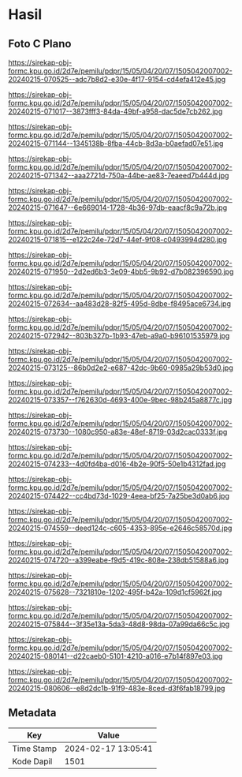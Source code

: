 # Hasil

## Foto C Plano

https://sirekap-obj-formc.kpu.go.id/2d7e/pemilu/pdpr/15/05/04/20/07/1505042007002-20240215-070525--adc7b8d2-e30e-4f17-9154-cd4efa412e45.jpg

https://sirekap-obj-formc.kpu.go.id/2d7e/pemilu/pdpr/15/05/04/20/07/1505042007002-20240215-071017--3873fff3-84da-49bf-a958-dac5de7cb262.jpg

https://sirekap-obj-formc.kpu.go.id/2d7e/pemilu/pdpr/15/05/04/20/07/1505042007002-20240215-071144--1345138b-8fba-44cb-8d3a-b0aefad07e51.jpg

https://sirekap-obj-formc.kpu.go.id/2d7e/pemilu/pdpr/15/05/04/20/07/1505042007002-20240215-071342--aaa2721d-750a-44be-ae83-7eaeed7b444d.jpg

https://sirekap-obj-formc.kpu.go.id/2d7e/pemilu/pdpr/15/05/04/20/07/1505042007002-20240215-071647--6e669014-1728-4b36-97db-eaacf8c9a72b.jpg

https://sirekap-obj-formc.kpu.go.id/2d7e/pemilu/pdpr/15/05/04/20/07/1505042007002-20240215-071815--e122c24e-72d7-44ef-9f08-c0493994d280.jpg

https://sirekap-obj-formc.kpu.go.id/2d7e/pemilu/pdpr/15/05/04/20/07/1505042007002-20240215-071950--2d2ed6b3-3e09-4bb5-9b92-d7b082396590.jpg

https://sirekap-obj-formc.kpu.go.id/2d7e/pemilu/pdpr/15/05/04/20/07/1505042007002-20240215-072634--aa483d28-82f5-495d-8dbe-f8495ace6734.jpg

https://sirekap-obj-formc.kpu.go.id/2d7e/pemilu/pdpr/15/05/04/20/07/1505042007002-20240215-072942--803b327b-1b93-47eb-a9a0-b96101535979.jpg

https://sirekap-obj-formc.kpu.go.id/2d7e/pemilu/pdpr/15/05/04/20/07/1505042007002-20240215-073125--86b0d2e2-e687-42dc-9b60-0985a29b53d0.jpg

https://sirekap-obj-formc.kpu.go.id/2d7e/pemilu/pdpr/15/05/04/20/07/1505042007002-20240215-073357--f762630d-4693-400e-9bec-98b245a8877c.jpg

https://sirekap-obj-formc.kpu.go.id/2d7e/pemilu/pdpr/15/05/04/20/07/1505042007002-20240215-073730--1080c950-a83e-48ef-8719-03d2cac0333f.jpg

https://sirekap-obj-formc.kpu.go.id/2d7e/pemilu/pdpr/15/05/04/20/07/1505042007002-20240215-074233--4d0fd4ba-d016-4b2e-90f5-50e1b4312fad.jpg

https://sirekap-obj-formc.kpu.go.id/2d7e/pemilu/pdpr/15/05/04/20/07/1505042007002-20240215-074422--cc4bd73d-1029-4eea-bf25-7a25be3d0ab6.jpg

https://sirekap-obj-formc.kpu.go.id/2d7e/pemilu/pdpr/15/05/04/20/07/1505042007002-20240215-074559--deed124c-c605-4353-895e-e2646c58570d.jpg

https://sirekap-obj-formc.kpu.go.id/2d7e/pemilu/pdpr/15/05/04/20/07/1505042007002-20240215-074720--a399eabe-f9d5-419c-808e-238db51588a6.jpg

https://sirekap-obj-formc.kpu.go.id/2d7e/pemilu/pdpr/15/05/04/20/07/1505042007002-20240215-075628--7321810e-1202-495f-b42a-109d1cf5962f.jpg

https://sirekap-obj-formc.kpu.go.id/2d7e/pemilu/pdpr/15/05/04/20/07/1505042007002-20240215-075844--3f35e13a-5da3-48d8-98da-07a99da66c5c.jpg

https://sirekap-obj-formc.kpu.go.id/2d7e/pemilu/pdpr/15/05/04/20/07/1505042007002-20240215-080141--d22caeb0-5101-4210-a016-e7b14f897e03.jpg

https://sirekap-obj-formc.kpu.go.id/2d7e/pemilu/pdpr/15/05/04/20/07/1505042007002-20240215-080606--e8d2dc1b-91f9-483e-8ced-d3f6fab18799.jpg


## Metadata

| Key        | Value               |
| ---------- | ------------------- |
| Time Stamp | 2024-02-17 13:05:41 |
| Kode Dapil | 1501                |



